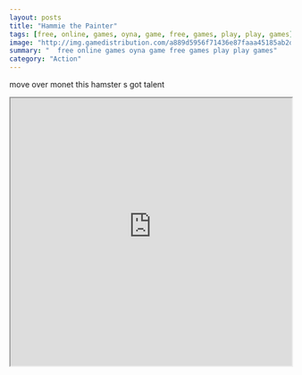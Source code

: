 ```yaml
---
layout: posts
title: "Hammie the Painter"
tags: [free, online, games, oyna, game, free, games, play, play, games]
image: "http://img.gamedistribution.com/a889d5956f71436e87faaa45185ab2d3.jpg"
summary: "  free online games oyna game free games play play games"
category: "Action"
---
```


move over monet this hamster s got talent

<iframe width="100%" height="480px;" src="http://flash.gamedistribution.com?game=a889d5956f71436e87faaa45185ab2d3"></iframe>